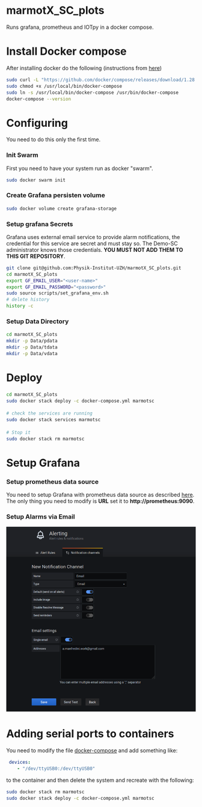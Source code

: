 # marmotX_SC_plots

Runs grafana, prometheus and IOTpy in a docker compose.

# Install Docker compose

After installing docker do the following (instructions from [here](https://docs.docker.com/compose/install/))

```bash
sudo curl -L "https://github.com/docker/compose/releases/download/1.28.5/docker-compose-$(uname -s)-$(uname -m)" -o /usr/local/bin/docker-compose
sudo chmod +x /usr/local/bin/docker-compose
sudo ln -s /usr/local/bin/docker-compose /usr/bin/docker-compose
docker-compose --version
```

# Configuring
You need to do this only the first time.

### Init Swarm
First you need to have your system run as docker "swarm".
```bash
sudo docker swarm init
```
### Create Grafana persisten volume
```bash
sudo docker volume create grafana-storage
```

### Setup grafana Secrets
Grafana uses external email service to provide alarm notifications, the credential for this service are secret and must stay so.
The Demo-SC administrator knows those credentials. **YOU MUST NOT ADD THEM TO THIS GIT REPOSITORY**.

```bash
git clone git@github.com:Physik-Institut-UZH/marmotX_SC_plots.git
cd marmotX_SC_plots
export GF_EMAIL_USER="<user-name>"
export GF_EMAIL_PASSWORD="<password>"
sudo source scripts/set_grafana_env.sh
# delete history
history -c 
```

### Setup Data Directory

```bash
cd marmotX_SC_plots
mkdir -p Data/pdata
mkdir -p Data/tdata
mkdir -p Data/vdata
```

# Deploy

```bash
cd marmotX_SC_plots
sudo docker stack deploy -c docker-compose.yml marmotsc

# check the services are running
sudo docker stack services marmotsc

# Stop it
sudo docker stack rm marmotsc
```

# Setup Grafana

### Setup prometheus data source

You need to setup Grafana with prometheus data source as described [here](https://grafana.com/docs/grafana/latest/datasources/prometheus/).
The only thing you need to modify is **URL** set it to **http://prometheus:9090**.

### Setup Alarms via Email

![alt text](https://raw.githubusercontent.com/Physik-Institut-UZH/marmotX_SC_plots/main/images/grafana_alarms.png)


# Adding serial ports to containers

You need to modify the file [docker-compose](https://github.com/Physik-Institut-UZH/marmotX_SC_plots/blob/main/docker-compose.yml) and add something like:
```yaml
 devices:
    - "/dev/ttyUSB0:/dev/ttyUSB0"
```
to the container and then delete the system and recreate with the following:

```bash
sudo docker stack rm marmotsc
sudo docker stack deploy -c docker-compose.yml marmotsc
```
